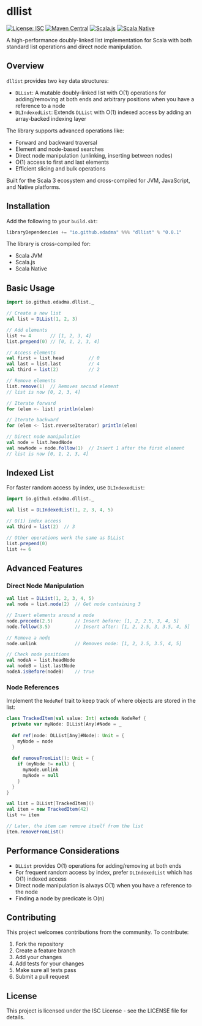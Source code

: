 # dllist

[![License: ISC](https://img.shields.io/badge/License-ISC-blue.svg)](https://opensource.org/licenses/ISC)
[![Maven Central](https://img.shields.io/maven-central/v/io.github.edadma/dllist_3.svg)](https://maven-badges.herokuapp.com/maven-central/io.github.edadma/dllist_3)
[![Scala.js](https://www.scala-js.org/assets/badges/scalajs-1.18.2.svg)](https://www.scala-js.org)
[![Scala Native](https://scala-native.org/img/scala-native-logo-white.png)](https://scala-native.org)

A high-performance doubly-linked list implementation for Scala with both standard list operations and direct node manipulation.

## Overview

`dllist` provides two key data structures:

- `DLList`: A mutable doubly-linked list with O(1) operations for adding/removing at both ends and arbitrary positions when you have a reference to a node
- `DLIndexedList`: Extends `DLList` with O(1) indexed access by adding an array-backed indexing layer

The library supports advanced operations like:
- Forward and backward traversal
- Element and node-based searches
- Direct node manipulation (unlinking, inserting between nodes)
- O(1) access to first and last elements
- Efficient slicing and bulk operations

Built for the Scala 3 ecosystem and cross-compiled for JVM, JavaScript, and Native platforms.

## Installation

Add the following to your `build.sbt`:

```scala
libraryDependencies += "io.github.edadma" %%% "dllist" % "0.0.1"
```

The library is cross-compiled for:
- Scala JVM
- Scala.js
- Scala Native

## Basic Usage

```scala
import io.github.edadma.dllist._

// Create a new list
val list = DLList(1, 2, 3)

// Add elements
list += 4       // [1, 2, 3, 4]
list.prepend(0) // [0, 1, 2, 3, 4]

// Access elements
val first = list.head         // 0
val last = list.last          // 4
val third = list(2)           // 2

// Remove elements
list.remove(1)  // Removes second element
// list is now [0, 2, 3, 4]

// Iterate forward
for (elem <- list) println(elem)

// Iterate backward
for (elem <- list.reverseIterator) println(elem)

// Direct node manipulation
val node = list.headNode
val newNode = node.follow(1)  // Insert 1 after the first element
// list is now [0, 1, 2, 3, 4]
```

## Indexed List

For faster random access by index, use `DLIndexedList`:

```scala
import io.github.edadma.dllist._

val list = DLIndexedList(1, 2, 3, 4, 5)

// O(1) index access
val third = list(2)  // 3

// Other operations work the same as DLList
list.prepend(0)
list += 6
```

## Advanced Features

### Direct Node Manipulation

```scala
val list = DLList(1, 2, 3, 4, 5)
val node = list.node(2)  // Get node containing 3

// Insert elements around a node
node.precede(2.5)        // Insert before: [1, 2, 2.5, 3, 4, 5]
node.follow(3.5)         // Insert after: [1, 2, 2.5, 3, 3.5, 4, 5]

// Remove a node
node.unlink              // Removes node: [1, 2, 2.5, 3.5, 4, 5]

// Check node positions
val nodeA = list.headNode
val nodeB = list.lastNode
nodeA.isBefore(nodeB)    // true
```

### Node References

Implement the `NodeRef` trait to keep track of where objects are stored in the list:

```scala
class TrackedItem(val value: Int) extends NodeRef {
  private var myNode: DLList[Any]#Node = _
  
  def ref(node: DLList[Any]#Node): Unit = {
    myNode = node
  }
  
  def removeFromList(): Unit = {
    if (myNode != null) {
      myNode.unlink
      myNode = null
    }
  }
}

val list = DLList[TrackedItem]()
val item = new TrackedItem(42)
list += item

// Later, the item can remove itself from the list
item.removeFromList()
```

## Performance Considerations

- `DLList` provides O(1) operations for adding/removing at both ends
- For frequent random access by index, prefer `DLIndexedList` which has O(1) indexed access
- Direct node manipulation is always O(1) when you have a reference to the node
- Finding a node by predicate is O(n)

## Contributing

This project welcomes contributions from the community. To contribute:

1. Fork the repository
2. Create a feature branch
3. Add your changes
4. Add tests for your changes
5. Make sure all tests pass
6. Submit a pull request

## License

This project is licensed under the ISC License - see the LICENSE file for details.